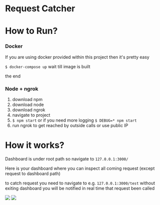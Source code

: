 Request Catcher
===============


# How to Run?

### Docker
If you are using docker provided within this project then it's pretty easy

`$ docker-compose up`
wait till image is built

the end

### Node + ngrok
1. download npm
2. download node
3. download ngrok
4. navigate to project
5. `$ npm start` or if you need more logging `$ DEBUG=* npm start`
6. run ngrok to get reached by outside calls or use public IP

# How it works?

Dashboard is under root path so navigate to `127.0.0.1:3000/`

Here is your dashboard where you can inspect all coming request (except request to dashboard path)

to catch request you need to navigate to e.g. `127.0.0.1:3000/test` without exiting dashboard you will be notified in real time that request been called

![](https://i.ibb.co/bW91QNk/image.png)
![](https://i.ibb.co/cbFG52S/image.png)
